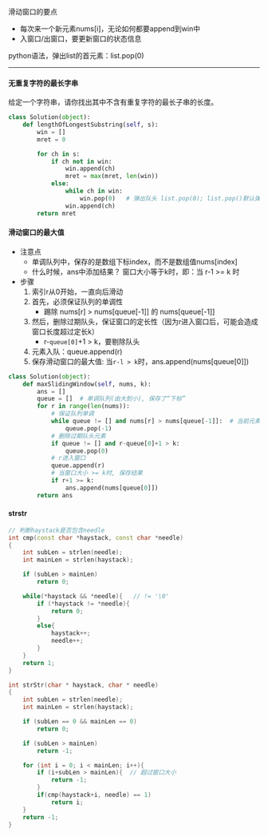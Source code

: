 滑动窗口的要点

- 每次来一个新元素nums[i]，无论如何都要append到win中
- 入窗口/出窗口，要更新窗口的状态信息

python语法，弹出list的首元素：list.pop(0)

---



#### 无重复字符的最长字串

给定一个字符串，请你找出其中不含有重复字符的最长子串的长度。

```python
class Solution(object):
    def lengthOfLongestSubstring(self, s):
        win = []
        mret = 0

        for ch in s:
            if ch not in win:
                win.append(ch)
                mret = max(mret, len(win))
            else:
                while ch in win:
                    win.pop(0)   # 弹出队头 list.pop(0); list.pop()默认弹出队尾
                win.append(ch)
        return mret
```

#### 滑动窗口的最大值

- 注意点
  - 单调队列中，保存的是数组下标index，而不是数组值nums[index]
  - 什么时候，ans中添加结果？ 窗口大小等于k时，即：当 r-1 >= k 时
- 步骤
  1. 索引r从0开始，一直向后滑动
  2. 首先，必须保证队列的单调性
     - 踢除 nums[r] > nums[queue[-1]] 的 nums[queue[-1]]
  3. 然后，删除过期队头，保证窗口的定长性（因为r进入窗口后，可能会造成窗口长度超过定长k）
     - r-`queue[0]`+1 > k，要剔除队头
  4. 元素入队：queue.append(r)
  5. 保存滑动窗口的最大值: 当`r-l > k`时，ans.append(nums[queue[0]])

```python
class Solution(object):
    def maxSlidingWindow(self, nums, k):
        ans = []
        queue = []  # 单调队列(由大到小), 保存了“下标”
        for r in range(len(nums)):
            # 保证队列单调
            while queue != [] and nums[r] > nums[queue[-1]]:  # 当前元素nums[r] > 队尾元素: 移除队尾
                queue.pop(-1)
            # 删除过期队头元素
            if queue != [] and r-queue[0]+1 > k:
                queue.pop(0)
            # r进入窗口
            queue.append(r)
            # 当窗口大小 >= k时, 保存结果
            if r+1 >= k:
                ans.append(nums[queue[0]])
        return ans
```



#### strstr

```c++
// 判断haystack是否包含needle
int cmp(const char *haystack, const char *needle) 
{
    int subLen = strlen(needle);
    int mainLen = strlen(haystack);

    if (subLen > mainLen)
        return 0;

    while(*haystack && *needle){   // != '\0'
        if (*haystack != *needle){
            return 0;
        }
        else{
            haystack++;
            needle++;
        }
    }
    return 1;
}

int strStr(char * haystack, char * needle)
{
    int subLen = strlen(needle);
    int mainLen = strlen(haystack);

    if (subLen == 0 && mainLen == 0)
        return 0; 

    if (subLen > mainLen)
        return -1;

    for (int i = 0; i < mainLen; i++){
        if (i+subLen > mainLen){  // 超过窗口大小
            return -1;
        }
        if(cmp(haystack+i, needle) == 1)
            return i;
    }
    return -1;
}
```

